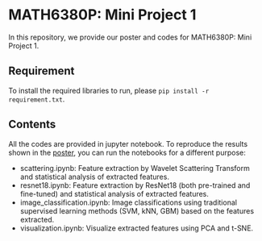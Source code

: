 # MATH6380P: Mini Project 1

In this repository, we provide our poster and codes for MATH6380P: Mini Project 1.

## Requirement
To install the required libraries to run, please ``pip install -r requirement.txt``.

## Contents
All the codes are provided in jupyter notebook. To reproduce the results shown in the [poster](./poster.pdf), you can run the notebooks for a different purpose:
- scattering.ipynb: Feature extraction by Wavelet Scattering Transform and statistical analysis of extracted features.
- resnet18.ipynb: Feature extraction by ResNet18 (both pre-trained and fine-tuned) and statistical analysis of extracted features.
- image_classification.ipynb: Image classifications using traditional supervised learning methods (SVM, kNN, GBM) based on the features extracted.
- visualization.ipynb: Visualize extracted features using PCA and t-SNE.